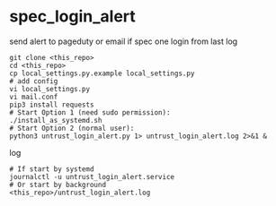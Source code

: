 # spec_login_alert
send alert to pageduty or email if spec one login from last log

```shell
git clone <this_repo>
cd <this_repo>
cp local_settings.py.example local_settings.py
# add config
vi local_settings.py
vi mail.conf
pip3 install requests
# Start Option 1 (need sudo permission):
./install_as_systemd.sh
# Start Option 2 (normal user):
python3 untrust_login_alert.py 1> untrust_login_alert.log 2>&1 & 
```

log
```shell
# If start by systemd
journalctl -u untrust_login_alert.service
# Or start by background
<this_repo>/untrust_login_alert.log
```
